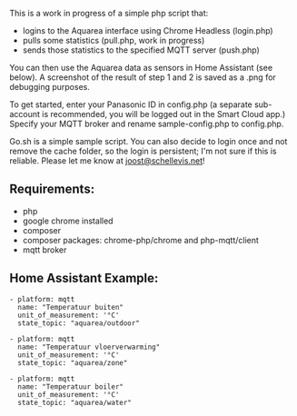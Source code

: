 This is a work in progress of a simple php script that:

* logins to the Aquarea interface using Chrome Headless (login.php)
* pulls some statistics (pull.php, work in progress)
* sends those statistics to the specified MQTT server (push.php)

You can then use the Aquarea data as sensors in Home Assistant (see below). A screenshot of the result of step 1 and 2 is saved as a .png for debugging purposes.

To get started, enter your Panasonic ID in config.php (a separate sub-account is recommended, you will be logged out in the Smart Cloud app.) Specify your MQTT broker and rename sample-config.php to config.php.

Go.sh is a simple sample script. You can also decide to login once and not remove the cache folder, so the login is persistent; I'm not sure if this is reliable. Please let me know at joost@schellevis.net!

## Requirements:

- php
- google chrome installed
- composer
- composer packages: chrome-php/chrome and php-mqtt/client
- mqtt broker

## Home Assistant Example:
```
- platform: mqtt
  name: "Temperatuur buiten"
  unit_of_measurement: '°C'
  state_topic: "aquarea/outdoor"

- platform: mqtt
  name: "Temperatuur vloerverwarming"
  unit_of_measurement: '°C'
  state_topic: "aquarea/zone"

- platform: mqtt
  name: "Temperatuur boiler"
  unit_of_measurement: '°C'
  state_topic: "aquarea/water"
```
